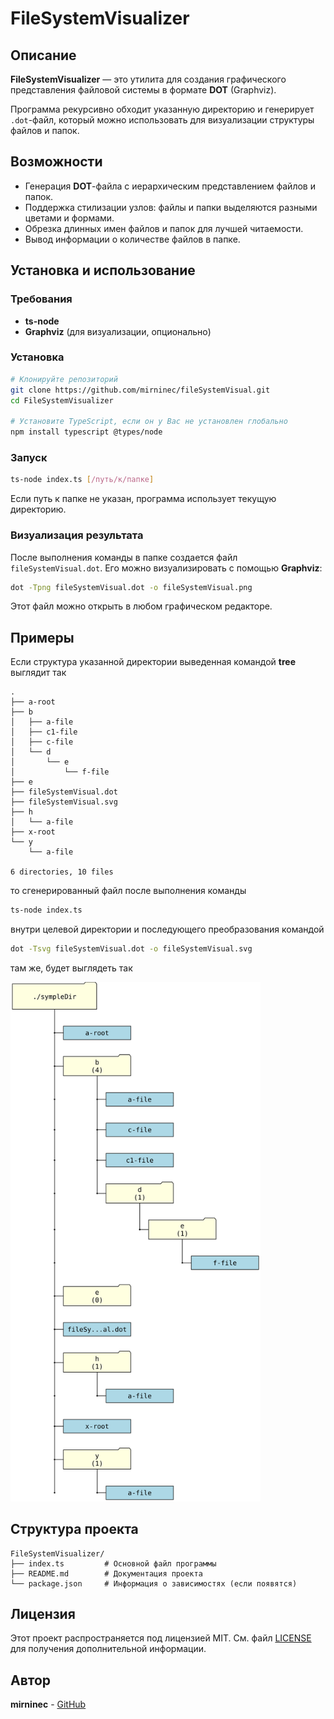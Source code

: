 # FileSystemVisualizer

## Описание

**FileSystemVisualizer** — это утилита для создания графического представления файловой системы в формате **DOT** (Graphviz).

Программа рекурсивно обходит указанную директорию и генерирует `.dot`-файл, который можно использовать для визуализации структуры файлов и папок.

## Возможности

-   Генерация **DOT**-файла с иерархическим представлением файлов и папок.
-   Поддержка стилизации узлов: файлы и папки выделяются разными цветами и формами.
-   Обрезка длинных имен файлов и папок для лучшей читаемости.
-   Вывод информации о количестве файлов в папке.

## Установка и использование

### Требования

-   **ts-node**
-   **Graphviz** (для визуализации, опционально)

### Установка

```sh
# Клонируйте репозиторий
git clone https://github.com/mirninec/fileSystemVisual.git
cd FileSystemVisualizer

# Установите TypeScript, если он у Вас не установлен глобально
npm install typescript @types/node
```

### Запуск

```sh
ts-node index.ts [/путь/к/папке]
```

Если путь к папке не указан, программа использует текущую директорию.

### Визуализация результата

После выполнения команды в папке создается файл `fileSystemVisual.dot`. Его можно визуализировать с помощью **Graphviz**:

```sh
dot -Tpng fileSystemVisual.dot -o fileSystemVisual.png
```

Этот файл можно открыть в любом графическом редакторе.

## Примеры

Если структура указанной директории выведенная командой **tree** выглядит так

```
.
├── a-root
├── b
│   ├── a-file
│   ├── c1-file
│   ├── c-file
│   └── d
│       └── e
│           └── f-file
├── e
├── fileSystemVisual.dot
├── fileSystemVisual.svg
├── h
│   └── a-file
├── x-root
└── y
    └── a-file

6 directories, 10 files
```

то сгенерированный файл после выполнения команды

```bash
ts-node index.ts
```

внутри целевой директории и последующего преобразования командой

```bash
dot -Tsvg fileSystemVisual.dot -o fileSystemVisual.svg
```

там же, будет выглядеть так

<img src="./fileSystemVisual.svg" alt="Alt text" width="400" />

## Структура проекта

```
FileSystemVisualizer/
├── index.ts         # Основной файл программы
├── README.md        # Документация проекта
└── package.json     # Информация о зависимостях (если появятся)
```

## Лицензия

Этот проект распространяется под лицензией MIT. См. файл [LICENSE](LICENSE) для получения дополнительной информации.

## Автор

**mirninec** - [GitHub](https://github.com/mirninec)
